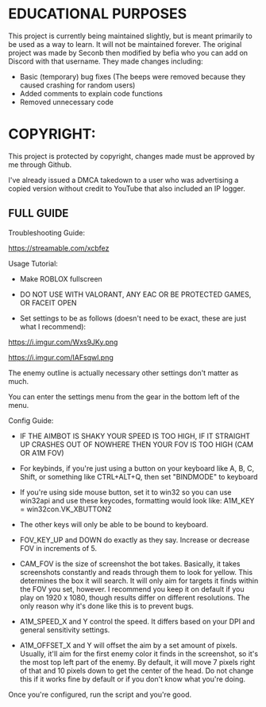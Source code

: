 # EDUCATIONAL PURPOSES

This project is currently being maintained slightly, but is meant primarily to be used as a way to learn.
It will not be maintained forever.
The original project was made by Seconb then modified by befia who you can add on Discord with that username.
They made changes including:
- Basic (temporary) bug fixes (The beeps were removed because they caused crashing for random users)
- Added comments to explain code functions
- Removed unnecessary code

# COPYRIGHT:

This project is protected by copyright, changes made must be approved by me through Github.

I've already issued a DMCA takedown to a user who was advertising a copied version without credit to YouTube that also included an IP logger.

## FULL GUIDE

Troubleshooting Guide:

https://streamable.com/xcbfez

Usage Tutorial:

- Make ROBLOX fullscreen

- DO NOT USE WITH VALORANT, ANY EAC OR BE PROTECTED GAMES, OR FACEIT OPEN

- Set settings to be as follows (doesn't need to be exact, these are just what I recommend):

https://i.imgur.com/Wxs9JKy.png

https://i.imgur.com/IAFsqwl.png


The enemy outline is actually necessary other settings don't matter as much.


You can enter the settings menu from the gear in the bottom left of the menu.



Config Guide:


- IF THE AIMBOT IS SHAKY YOUR SPEED IS TOO HIGH, IF IT STRAIGHT UP CRASHES OUT OF NOWHERE THEN YOUR FOV IS TOO HIGH (CAM OR A1M FOV)

- For keybinds, if you're just using a button on your keyboard like A, B, C, Shift, or something like CTRL+ALT+Q, then set "BINDMODE" to keyboard

- If you're using side mouse button, set it to win32 so you can use win32api and use these keycodes, formatting would look like: A1M_KEY = win32con.VK_XBUTTON2

- The other keys will only be able to be bound to keyboard.

- FOV_KEY_UP and DOWN do exactly as they say. Increase or decrease FOV in increments of 5.

- CAM_FOV is the size of screenshot the bot takes. Basically, it takes screenshots constantly and reads through them to look for yellow. This determines the box it will search. It will only aim for targets it finds within the FOV you set, however. I recommend you keep it on default if you play on 1920 x 1080, though results differ on different resolutions. The only reason why it's done like this is to prevent bugs.

- A1M_SPEED_X and Y control the speed. It differs based on your DPI and general sensitivity settings.

- A1M_OFFSET_X and Y will offset the aim by a set amount of pixels. Usually, it'll aim for the first enemy color it finds in the screenshot, so it's the most top left part of the enemy. By default, it will move 7 pixels right of that and 10 pixels down to get the center of the head. Do not change this if it works fine by default or if you don't know what you're doing.



Once you're configured, run the script and you're good.
